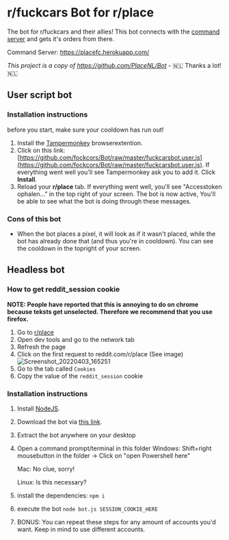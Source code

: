 # r/fuckcars Bot for r/place

The bot for r/fuckcars and their allies! This bot connects with the [command server](https://github.com/fockcors/Commando) and gets it's orders from there.

Command Server: https://placefc.herokuapp.com/

*This project is a copy of https://github.com/PlaceNL/Bot* - 🇳🇱 Thanks a lot! 🇳🇱

## User script bot

### Installation instructions

before you start, make sure your cooldown has run out!

1. Install the [Tampermonkey](https://www.tampermonkey.net/) browserextention.
2. Click on this link: [https://github.com/fockcors/Bot/raw/master/fuckcarsbot.user.js](https://github.com/fockcors/Bot/raw/master/fuckcarsbot.user.js). If everything went well you'll see Tampermonkey ask you to add it. Click **Install**.
3. Reload your **r/place** tab. If everything went well, you'll see "Accesstoken ophalen..." in the top right of your screen. The bot is now active, You'll be able to see what the bot is doing through these messages.

### Cons of this bot

- When the bot places a pixel, it will look as if it wasn't placed, while the bot has already done that (and thus you're in cooldown). You can see the cooldown in the topright of your screen.

## Headless bot

### How to get reddit_session cookie
**NOTE: People have reported that this is annoying to do on chrome because teksts get unselected. Therefore we recommend that you use firefox.**

1. Go to [r/place](https://reddit.com/r/place)
2. Open dev tools and go to the network tab
3. Refresh the page
4. Click on the first request to reddit.com/r/place (See image)
![Screenshot_20220403_165251](https://user-images.githubusercontent.com/9784257/161433856-27ef7e7c-7f00-4b37-b274-4199ea919aa9.png)
5. Go to the tab called `Cookies`
6. Copy the value of the `reddit_session` cookie

### Installation instructions

1. Install [NodeJS](https://nodejs.org/).
2. Download the bot via [this link](https://github.com/fockcors/Bot/archive/refs/heads/master.zip).
3. Extract the bot anywhere on your desktop
4. Open a command prompt/terminal in this folder
    Windows: Shift+right mousebutton in the folder -> Click on "open Powershell here"
    
    Mac: No clue, sorry!
    
    Linux: Is this necessary?
5. install the dependencies: `npm i`
6. execute the bot `node bot.js SESSION_COOKIE_HERE`
7. BONUS: You can repeat these steps for any amount of accounts you'd want. Keep in mind to use different accounts.
